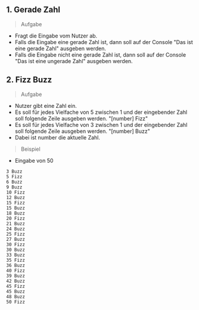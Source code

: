 ## 1. Gerade Zahl

> Aufgabe

* Fragt die Eingabe vom Nutzer ab.
* Falls die Eingabe eine gerade Zahl ist, dann soll auf der Console "Das ist eine gerade Zahl" ausgeben werden.
* Falls die Eingabe nicht eine gerade Zahl ist, dann soll auf der Console "Das ist eine ungerade Zahl" ausgeben werden.

## 2. Fizz Buzz

> Aufgabe

* Nutzer gibt eine Zahl ein. 
* Es soll für jedes Vielfache von 5 zwischen 1 und der eingebender Zahl soll folgende Zeile ausgeben werden. "[number] Fizz"
* Es soll für jedes Vielfache von 3 zwischen 1 und der eingebender Zahl soll folgende Zeile ausgeben werden. "[number] Buzz"
* Dabei ist number die aktuelle Zahl.

> Beispiel

* Eingabe von 50

```
3 Buzz
5 Fizz
6 Buzz
9 Buzz
10 Fizz
12 Buzz
15 Fizz
15 Buzz
18 Buzz 
20 Fizz
21 Buzz
24 Buzz
25 Fizz
27 Buzz
30 Fizz
30 Buzz
33 Buzz
35 Fizz
36 Buzz
40 Fizz
39 Buzz
42 Buzz
45 Fizz
45 Buzz
48 Buzz
50 Fizz
```
 